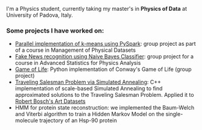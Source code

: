 I'm a Physics student, currently taking my master's in **Physics of Data** at University of Padova, Italy. 

### Some projects I have worked on:
  - [Parallel implementation of k-means using PySpark](https://github.com/s1m0n32001/kMeansMapReduce): group project as part of a course in Management of Physical Datasets
  - [Fake News recognition using Naive Bayes Classifier](https://github.com/s1m0n32001/BayesianFakeNewsRecognition): group project for a course in Advanced Statistics for Physics Analysis
  - [Game of Life](https://github.com/RiccardoTancredi/GameofLife): Python implementation of Conway's Game of Life (group project)
  - [Traveling Salesman Problem via Simulated Annealing](https://github.com/s1m0n32001/TSP-Art): C++ implementation of scale-based Simulated Annealing to find approximated solutions to the Traveling Salesman Problem. Applied it to [Robert Bosch's Art Datasets](https://www.math.uwaterloo.ca/tsp/data/art/)
  - HMM for protein state reconstruction: we implemented the Baum-Welch and Viterbi algorithm to train a Hidden Markov Model on the single-molecule trajectory of an Hsp-90 protein

<!--
**s1m0n32001/s1m0n32001** is a ✨ _special_ ✨ repository because its `README.md` (this file) appears on your GitHub profile.

Here are some ideas to get you started:

- 🔭 I’m currently working on ...
- 🌱 I’m currently learning ...
- 👯 I’m looking to collaborate on ...
- 🤔 I’m looking for help with ...
- 💬 Ask me about ...
- 📫 How to reach me: ...
- 😄 Pronouns: ...
- ⚡ Fun fact: ...
-->
